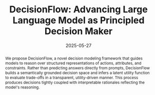 ---
title: "DecisionFlow: Advancing Large Language Model as Principled Decision Maker"
date: 2025-05-27
selected: true
# pub: "ICLR"
pub_date: "2025"
# pub_last: ' <span class="badge badge-pill badge-primary">Oral (1.8%)</span>'
cover: /assets/images/covers/uground.png
abstract: >-
  We propose DecisionFlow, a novel decision modeling framework that guides models to reason over structured representations of actions, attributes, and constraints. Rather than predicting answers directly from prompts, DecisionFlow builds a semantically grounded decision space and infers a latent utility function to evaluate trade-offs in a transparent, utility-driven manner. This process produces decisions tightly coupled with interpretable rationales reflecting the model's reasoning.
authors:
- Shanyong Wang*
- Xiusi Chen*
- Cheng Qian*
- Hongru Wang*
- Peixuan Han
- Heng Ji
links:
  Paper: https://arxiv.org/abs/2505.21397
  Code: https://github.com/xiusic/DecisionFlow
  Homepage: https://decisionflow-uiuc.github.io/
--- 
